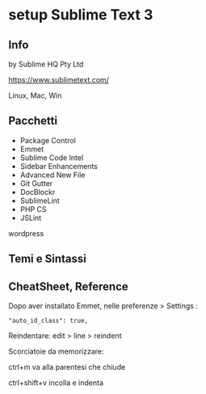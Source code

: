 # setup Sublime Text 3

## Info
by Sublime HQ Pty Ltd

https://www.sublimetext.com/

Linux, Mac, Win

## Pacchetti

- Package Control
- Emmet
- Sublime Code Intel
- Sidebar Enhancements
- Advanced New File
- Git Gutter
- DocBlockr
- SublimeLint
- PHP CS
- JSLint

wordpress 

## Temi e Sintassi



## CheatSheet, Reference

Dopo aver installato Emmet, nelle preferenze > Settings :
  
  ```
  "auto_id_class": true,
  ```

Reindentare:
edit > line > reindent

Scorciatoie da memorizzare:

ctrl+m va alla parentesi che chiude

ctrl+shift+v incolla e indenta
